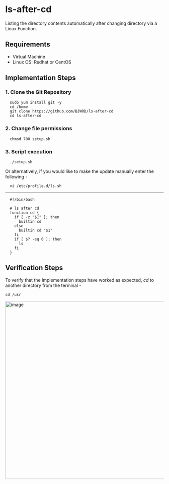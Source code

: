 # ls-after-cd
Listing the directory contents automatically after changing directory via a Linux Function.

## Requirements
* Virtual Machine
* Linux OS: Redhat or CentOS

## Implementation Steps
### 1. Clone the Git Repository

      sudo yum install git -y 
      cd /home
      git clone https://github.com/BJWRD/ls-after-cd
      cd ls-after-cd

### 2. Change file permissions

      chmod 700 setup.sh
      
### 3. Script execution

      ./setup.sh
      
Or alternatively, if you would like to make the update manually enter the following -

      vi /etc/profile.d/ls.sh
---

      #!/bin/bash
      
      # ls after cd
      function cd {
        if [ -z "$1" ]; then
          builtin cd
        else
          builtin cd "$1"
        fi
        if [ $? -eq 0 ]; then
          ls
        fi
      }

## Verification Steps 
To verify that the Implementation steps have worked as expected, *cd* to another directory from the terminal -
    
    cd /usr
    
<img width="564" alt="image" src="https://user-images.githubusercontent.com/83971386/203978767-b9c11150-55ea-473d-81fb-97d38dbfec53.png">
      


